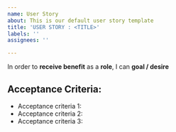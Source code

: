 ```yaml
---
name: User Story
about: This is our default user story template
title: 'USER STORY : <TITLE>'
labels: ''
assignees: ''

---
```


In order to **receive benefit** as a **role**, I can **goal / desire**

## Acceptance Criteria:

* Acceptance criteria 1:
* Acceptance criteria 2:
* Acceptance criteria 3:
